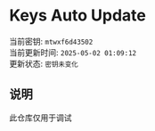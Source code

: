 # Keys Auto Update

当前密钥: `mtwxf6d43502`  
当前更新时间: `2025-05-02 01:09:12`   
更新状态: `密钥未变化`  
  
## 说明
此仓库仅用于调试 
